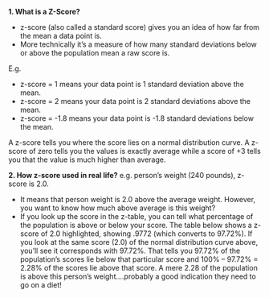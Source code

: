 __1. What is a Z-Score?__

- z-score (also called a standard score) gives you an idea of how far from the mean a data point is. 
- More technically it’s a measure of how many standard deviations below or above the population mean a raw score is.

E.g.
- z-score = 1 means your data point is 1 standard deviation above the mean.
- z-score = 2 means your data point is 2 standard deviations above the mean.
- z-score = -1.8 means your data point is -1.8 standard deviations below the mean.

A z-score tells you where the score lies on a normal distribution curve. A z-score of zero tells you the values is exactly average while a score of +3 tells you that the value is much higher than average.

__2. How z-score used in real life?__
e.g. person’s weight (240 pounds), z-score is 2.0. 
- It means that person weight is 2.0 above the average weight. However, you want to know how much above average is this weight?
- If you look up the score in the z-table, you can tell what percentage of the population is above or below your score. The table below shows a z-score of 2.0 highlighted, showing .9772 (which converts to 97.72%). If you look at the same score (2.0) of the normal distribution curve above, you’ll see it corresponds with 97.72%.
That tells you 97.72% of the population’s scores lie below that particular score and 100% – 97.72% = 2.28% of the scores lie above that score. A mere 2.28 of the population is above this person’s weight….probably a good indication they need to go on a diet!
